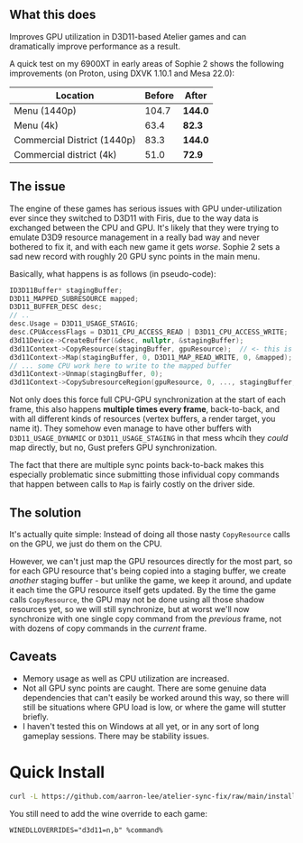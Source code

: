 ## What this does
Improves GPU utilization in D3D11-based Atelier games and can dramatically improve performance as a result.

A quick test on my 6900XT in early areas of Sophie 2 shows the following improvements (on Proton, using DXVK 1.10.1 and Mesa 22.0):

| Location | Before | After |
|----------|--------|-------|
| Menu (1440p) | 104.7 | **144.0** |
| Menu (4k) | 63.4 | **82.3** |
| Commercial District (1440p) | 83.3 | **144.0** |
| Commercial district (4k) | 51.0 | **72.9** |

## The issue
The engine of these games has serious issues with GPU under-utilization ever since they switched to D3D11 with Firis, due to the way data is exchanged between the CPU and GPU. It's likely that they were trying to emulate D3D9 resource management in a really bad way and never bothered to fix it, and with each new game it gets *worse*. Sophie 2 sets a sad new record with roughly 20 GPU sync points in the main menu.

Basically, what happens is as follows (in pseudo-code):
```c++
ID3D11Buffer* stagingBuffer;
D3D11_MAPPED_SUBRESOURCE mapped;
D3D11_BUFFER_DESC desc;
// ..
desc.Usage = D3D11_USAGE_STAGIG;
desc.CPUAccessFlags = D3D11_CPU_ACCESS_READ | D3D11_CPU_ACCESS_WRITE;
d3d11Device->CreateBuffer(&desc, nullptr, &stagingBuffer);
d3d11Context->CopyResource(stagingBuffer, gpuResource);  // <- this is executed on the GPU
d3d11Context->Map(stagingBuffer, 0, D3D11_MAP_READ_WRITE, 0, &mapped); // <- this waits for CopyResource to complete
// ... some CPU work here to write to the mapped buffer
d3d11Context->Unmap(stagingBuffer, 0);
d3d11Context->CopySubresourceRegion(gpuResource, 0, ..., stagingBuffer, 0, ...); //< this is done on the GPU again
```

Not only does this force full CPU-GPU synchronization at the start of each frame, this also happens **multiple times every frame**, back-to-back, and with all different kinds of resources (vertex buffers, a render target, you name it). They somehow even manage to have other buffers with `D3D11_USAGE_DYNAMIC` or `D3D11_USAGE_STAGING` in that mess whcih they *could* map directly, but no, Gust prefers GPU synchronization.

The fact that there are multiple sync points back-to-back makes this especially problematic since submitting those infividual copy commands that happen between calls to `Map` is fairly costly on the driver side.

## The solution
It's actually quite simple: Instead of doing all those nasty `CopyResource` calls on the GPU, we just do them on the CPU.

However, we can't just map the GPU resources directly for the most part, so for each GPU resource that's being copied into a staging buffer, we create *another* staging buffer - but unlike the game, we keep it around, and update it each time the GPU resource itself gets updated. By the time the game calls `CopyResource`, the GPU may not be done using all those shadow resources yet, so we will still synchronize, but at worst we'll now synchronize with one single copy command from the *previous* frame, not with dozens of copy commands in the *current* frame.

## Caveats
- Memory usage as well as CPU utilization are increased.
- Not all GPU sync points are caught. There are some genuine data dependencies that can't easily be worked around this way, so there will still be situations where GPU load is low, or where the game will stutter briefly.
- I haven't tested this on Windows at all yet, or in any sort of long gameplay sessions. There may be stability issues.

# Quick Install

```bash
curl -L https://github.com/aarron-lee/atelier-sync-fix/raw/main/install.sh | sh
```

You still need to add the wine override to each game:

```
WINEDLLOVERRIDES="d3d11=n,b" %command%
```
